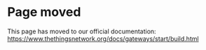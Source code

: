# Page moved

This page has moved to our official documentation: https://www.thethingsnetwork.org/docs/gateways/start/build.html

